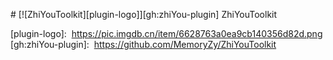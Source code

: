 # [![ZhiYouToolkit][plugin-logo]][gh:zhiYou-plugin] ZhiYouToolkit








[plugin-logo]:  https://pic.imgdb.cn/item/6628763a0ea9cb140356d82d.png 
[gh:zhiYou-plugin]:  https://github.com/MemoryZy/ZhiYouToolkit 
